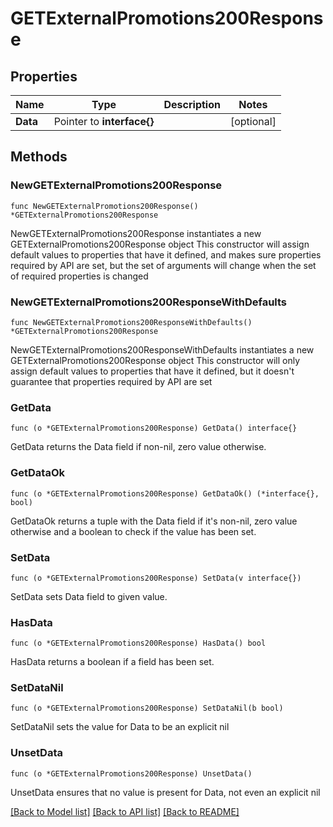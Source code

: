 # GETExternalPromotions200Response

## Properties

Name | Type | Description | Notes
------------ | ------------- | ------------- | -------------
**Data** | Pointer to **interface{}** |  | [optional] 

## Methods

### NewGETExternalPromotions200Response

`func NewGETExternalPromotions200Response() *GETExternalPromotions200Response`

NewGETExternalPromotions200Response instantiates a new GETExternalPromotions200Response object
This constructor will assign default values to properties that have it defined,
and makes sure properties required by API are set, but the set of arguments
will change when the set of required properties is changed

### NewGETExternalPromotions200ResponseWithDefaults

`func NewGETExternalPromotions200ResponseWithDefaults() *GETExternalPromotions200Response`

NewGETExternalPromotions200ResponseWithDefaults instantiates a new GETExternalPromotions200Response object
This constructor will only assign default values to properties that have it defined,
but it doesn't guarantee that properties required by API are set

### GetData

`func (o *GETExternalPromotions200Response) GetData() interface{}`

GetData returns the Data field if non-nil, zero value otherwise.

### GetDataOk

`func (o *GETExternalPromotions200Response) GetDataOk() (*interface{}, bool)`

GetDataOk returns a tuple with the Data field if it's non-nil, zero value otherwise
and a boolean to check if the value has been set.

### SetData

`func (o *GETExternalPromotions200Response) SetData(v interface{})`

SetData sets Data field to given value.

### HasData

`func (o *GETExternalPromotions200Response) HasData() bool`

HasData returns a boolean if a field has been set.

### SetDataNil

`func (o *GETExternalPromotions200Response) SetDataNil(b bool)`

 SetDataNil sets the value for Data to be an explicit nil

### UnsetData
`func (o *GETExternalPromotions200Response) UnsetData()`

UnsetData ensures that no value is present for Data, not even an explicit nil

[[Back to Model list]](../README.md#documentation-for-models) [[Back to API list]](../README.md#documentation-for-api-endpoints) [[Back to README]](../README.md)


